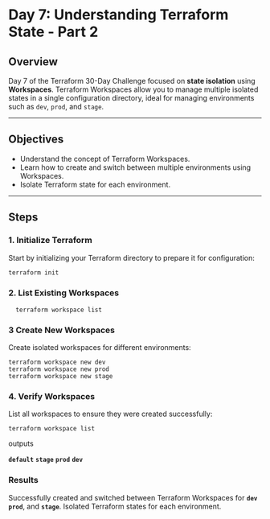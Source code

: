 # Day 7: Understanding Terraform State - Part 2

## Overview
Day 7 of the Terraform 30-Day Challenge focused on **state isolation** using **Workspaces**. Terraform Workspaces allow you to manage multiple isolated states in a single configuration directory, ideal for managing environments such as `dev`, `prod`, and `stage`.

---

## Objectives
- Understand the concept of Terraform Workspaces.
- Learn how to create and switch between multiple environments using Workspaces.
- Isolate Terraform state for each environment.

---

## Steps

### 1. Initialize Terraform
Start by initializing your Terraform directory to prepare it for configuration:
```bash
terraform init
```
### 2. List Existing Workspaces
```
  terraform workspace list
```

### 3  Create New Workspaces
Create isolated workspaces for different environments:
```
terraform workspace new dev
terraform workspace new prod
terraform workspace new stage
```
### 4. Verify Workspaces
List all workspaces to ensure they were created successfully:
```
terraform workspace list
```
outputs

 **`default`**
 **`stage`**
 **`prod`**
 **`dev`**

### Results
Successfully created and switched between Terraform Workspaces for **`dev`** **`prod`**, and **`stage`**.
Isolated Terraform states for each environment.
